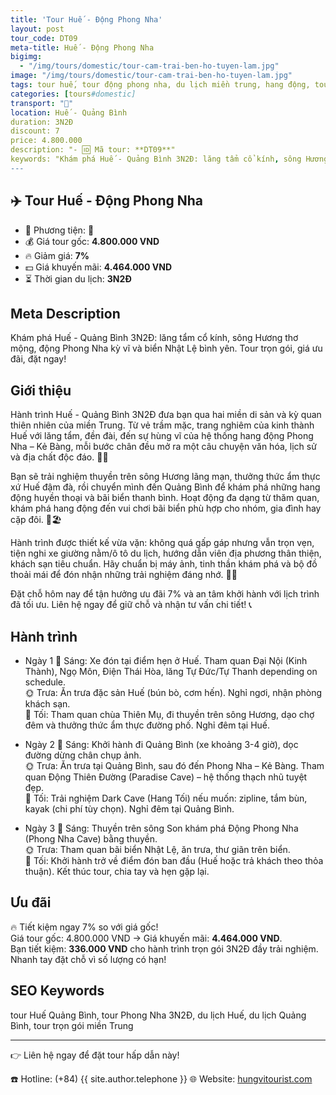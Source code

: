 ```yaml
---
title: 'Tour Huế - Động Phong Nha'
layout: post
tour_code: DT09
meta-title: Huế - Động Phong Nha
bigimg:
  - "/img/tours/domestic/tour-cam-trai-ben-ho-tuyen-lam.jpg"
image: "/img/tours/domestic/tour-cam-trai-ben-ho-tuyen-lam.jpg"
tags: tour huế, tour động phong nha, du lịch miền trung, hang động, tour nội địa
categories: [tours#domestic]
transport: "🚌"
location: Huế - Quảng Bình
duration: 3N2Đ
discount: 7
price: 4.800.000
description: "- 🆔 Mã tour: **DT09**"
keywords: "Khám phá Huế - Quảng Bình 3N2Đ: lăng tẩm cổ kính, sông Hương thơ mộng, động Phong Nha kỳ vĩ và biển Nhật Lệ bình yên. Tour trọn gói, giá ưu đãi, đặt ngay!"
---
```


## ✈️ Tour Huế - Động Phong Nha

- 🚗 Phương tiện: **🚌**
- 💰 Giá tour gốc: **4.800.000 VND**
- 🔥 Giảm giá: **7%**
- 💵 Giá khuyến mãi: **4.464.000 VND**
- ⏳ Thời gian du lịch: **3N2Đ**

## Meta Description
Khám phá Huế - Quảng Bình 3N2Đ: lăng tẩm cổ kính, sông Hương thơ mộng, động Phong Nha kỳ vĩ và biển Nhật Lệ bình yên. Tour trọn gói, giá ưu đãi, đặt ngay!

## Giới thiệu
Hành trình Huế - Quảng Bình 3N2Đ đưa bạn qua hai miền di sản và kỳ quan thiên nhiên của miền Trung. Từ vẻ trầm mặc, trang nghiêm của kinh thành Huế với lăng tẩm, đền đài, đến sự hùng vĩ của hệ thống hang động Phong Nha – Kẻ Bàng, mỗi bước chân đều mở ra một câu chuyện văn hóa, lịch sử và địa chất độc đáo. 🌿🏯

Bạn sẽ trải nghiệm thuyền trên sông Hương lãng mạn, thưởng thức ẩm thực xứ Huế đậm đà, rồi chuyển mình đến Quảng Bình để khám phá những hang động huyền thoại và bãi biển thanh bình. Hoạt động đa dạng từ thăm quan, khám phá hang động đến vui chơi bãi biển phù hợp cho nhóm, gia đình hay cặp đôi. 🚤🏖️

Hành trình được thiết kế vừa vặn: không quá gấp gáp nhưng vẫn trọn vẹn, tiện nghi xe giường nằm/ô tô du lịch, hướng dẫn viên địa phương thân thiện, khách sạn tiêu chuẩn. Hãy chuẩn bị máy ảnh, tinh thần khám phá và bộ đồ thoải mái để đón nhận những trải nghiệm đáng nhớ. 📸✨

Đặt chỗ hôm nay để tận hưởng ưu đãi 7% và an tâm khởi hành với lịch trình đã tối ưu. Liên hệ ngay để giữ chỗ và nhận tư vấn chi tiết! 📞

## Hành trình
- Ngày 1
  🌅 Sáng: Xe đón tại điểm hẹn ở Huế. Tham quan Đại Nội (Kinh Thành), Ngọ Môn, Điện Thái Hòa, lăng Tự Đức/Tự Thanh depending on schedule.  
  🌞 Trưa: Ăn trưa đặc sản Huế (bún bò, cơm hến). Nghỉ ngơi, nhận phòng khách sạn.  
  🌙 Tối: Tham quan chùa Thiên Mụ, đi thuyền trên sông Hương, dạo chợ đêm và thưởng thức ẩm thực đường phố. Nghỉ đêm tại Huế.

- Ngày 2
  🌅 Sáng: Khởi hành đi Quảng Bình (xe khoảng 3-4 giờ), dọc đường dừng chân chụp ảnh.  
  🌞 Trưa: Ăn trưa tại Quảng Bình, sau đó đến Phong Nha – Kẻ Bàng. Tham quan Động Thiên Đường (Paradise Cave) – hệ thống thạch nhũ tuyệt đẹp.  
  🌙 Tối: Trải nghiệm Dark Cave (Hang Tối) nếu muốn: zipline, tắm bùn, kayak (chi phí tùy chọn). Nghỉ đêm tại Quảng Bình.

- Ngày 3
  🌅 Sáng: Thuyền trên sông Son khám phá Động Phong Nha (Phong Nha Cave) bằng thuyền.  
  🌞 Trưa: Tham quan bãi biển Nhật Lệ, ăn trưa, thư giãn trên biển.  
  🌙 Tối: Khởi hành trở về điểm đón ban đầu (Huế hoặc trả khách theo thỏa thuận). Kết thúc tour, chia tay và hẹn gặp lại.

## Ưu đãi
🔥 Tiết kiệm ngay 7% so với giá gốc!  
Giá tour gốc: 4.800.000 VND → Giá khuyến mãi: **4.464.000 VND**.  
Bạn tiết kiệm: **336.000 VND** cho hành trình trọn gói 3N2Đ đầy trải nghiệm. Nhanh tay đặt chỗ vì số lượng có hạn!

## SEO Keywords
tour Huế Quảng Bình, tour Phong Nha 3N2Đ, du lịch Huế, du lịch Quảng Bình, tour trọn gói miền Trung

---

👉 Liên hệ ngay để đặt tour hấp dẫn này!

☎️ Hotline: (+84) {{ site.author.telephone }}
🌐 Website: [hungvitourist.com](https://hungvitourist.com)

